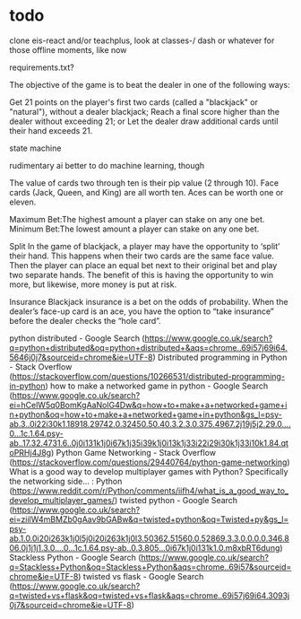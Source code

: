 
# todo

clone eis-react and/or teachplus, look at classes-/
dash or whatever for those offline moments, like now

requirements.txt?

The objective of the game is to beat the dealer in one of the following ways:

Get 21 points on the player's first two cards (called a "blackjack" or "natural"), without a dealer blackjack;
Reach a final score higher than the dealer without exceeding 21; or
Let the dealer draw additional cards until their hand exceeds 21.

state machine

rudimentary ai
better to do machine learning, though

The value of cards two through ten is their pip value (2 through 10). Face cards (Jack, Queen, and King) are all worth ten. Aces can be worth one or eleven.

Maximum Bet:The highest amount a player can stake on any one bet.
Minimum Bet:The lowest amount a player can stake on any one bet.

Split
In the game of blackjack, a player may have the opportunity to ‘split’ their hand. This happens when their two cards are the same face value. Then the player can place an equal bet next to their original bet and play two separate hands. The benefit of this is having the opportunity to win more, but likewise, more money is put at risk.

Insurance
Blackjack insurance is a bet on the odds of probability. When the dealer’s face-up card is an ace, you have the option to “take insurance” before the dealer checks the “hole card”.





python distributed - Google Search (https://www.google.co.uk/search?q=python+distributed&oq=python+distributed+&aqs=chrome..69i57j69i64.5646j0j7&sourceid=chrome&ie=UTF-8)
Distributed programming in Python - Stack Overflow (https://stackoverflow.com/questions/10266531/distributed-programming-in-python)
how to make a networked game in python - Google Search (https://www.google.co.uk/search?ei=hCelW5q0BomKgAaNoIG4Dw&q=how+to+make+a+networked+game+in+python&oq=how+to+make+a+networked+game+in+python&gs_l=psy-ab.3..0i22i30k1.18918.29742.0.32450.50.40.3.2.3.0.375.4967.2j19j5j2.29.0....0...1c.1.64.psy-ab..17.32.4731.6..0j0i131k1j0i67k1j35i39k1j0i13k1j33i22i29i30k1j33i10k1.84.qtoPRHj4J8g)
Python Game Networking - Stack Overflow (https://stackoverflow.com/questions/29440764/python-game-networking)
What is a good way to develop multiplayer games with Python? Specifically the networking side... : Python (https://www.reddit.com/r/Python/comments/iifh4/what_is_a_good_way_to_develop_multiplayer_games/)
twisted python - Google Search (https://www.google.co.uk/search?ei=ziilW4mBMZb0gAav9bGABw&q=twisted+python&oq=Twisted+py&gs_l=psy-ab.1.0.0i20i263k1j0l5j0i20i263k1j0l3.50362.51560.0.52869.3.3.0.0.0.0.346.806.0j1j1j1.3.0....0...1c.1.64.psy-ab..0.3.805...0i67k1j0i131k1.0.m8xbRT6dung)
Stackless Python - Google Search (https://www.google.co.uk/search?q=Stackless+Python&oq=Stackless+Python&aqs=chrome..69i57&sourceid=chrome&ie=UTF-8)
twisted vs flask - Google Search (https://www.google.co.uk/search?q=twisted+vs+flask&oq=twisted+vs+flask&aqs=chrome..69i57j69i64.3093j0j7&sourceid=chrome&ie=UTF-8)
